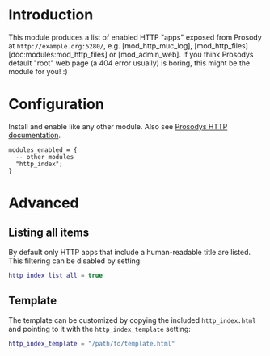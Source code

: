 Introduction
============

This module produces a list of enabled HTTP "apps" exposed from Prosody
at `http://example.org:5280/`, e.g. [mod\_http\_muc\_log],
[mod\_http\_files][doc:modules:mod_http_files] or
[mod\_admin\_web]. If you think Prosodys default "root" web page (a
404 error usually) is boring, this might be the module for you! :)

Configuration
=============

Install and enable like any other module. Also see [Prosodys HTTP
documentation](https://prosody.im/doc/http).

``` {.lua}
modules_enabled = {
  -- other modules
  "http_index";
}
```

# Advanced

## Listing all items

By default only HTTP apps that include a human-readable title are
listed. This filtering can be disabled by setting:

```lua
http_index_list_all = true
```

## Template

The template can be customized by copying the included `http_index.html`
and pointing to it with the `http_index_template` setting:

``` lua
http_index_template = "/path/to/template.html"
```
